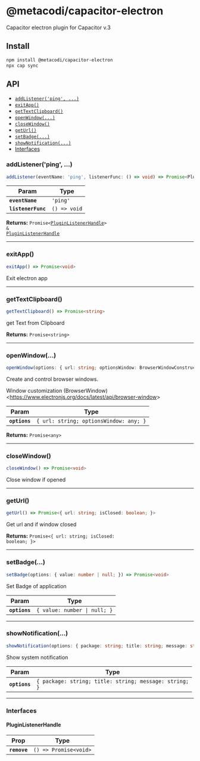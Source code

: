 # @metacodi/capacitor-electron

Capacitor electron plugin for Capacitor v.3

## Install

```bash
npm install @metacodi/capacitor-electron
npx cap sync
```

## API

<docgen-index>

* [`addListener('ping', ...)`](#addlistenerping)
* [`exitApp()`](#exitapp)
* [`getTextClipboard()`](#gettextclipboard)
* [`openWindow(...)`](#openwindow)
* [`closeWindow()`](#closewindow)
* [`getUrl()`](#geturl)
* [`setBadge(...)`](#setbadge)
* [`showNotification(...)`](#shownotification)
* [Interfaces](#interfaces)

</docgen-index>

<docgen-api>
<!--Update the source file JSDoc comments and rerun docgen to update the docs below-->

### addListener('ping', ...)

```typescript
addListener(eventName: 'ping', listenerFunc: () => void) => Promise<PluginListenerHandle> & PluginListenerHandle
```

| Param              | Type                       |
| ------------------ | -------------------------- |
| **`eventName`**    | <code>'ping'</code>        |
| **`listenerFunc`** | <code>() =&gt; void</code> |

**Returns:** <code>Promise&lt;<a href="#pluginlistenerhandle">PluginListenerHandle</a>&gt; & <a href="#pluginlistenerhandle">PluginListenerHandle</a></code>

--------------------


### exitApp()

```typescript
exitApp() => Promise<void>
```

Exit electron app

--------------------


### getTextClipboard()

```typescript
getTextClipboard() => Promise<string>
```

get Text from Clipboard

**Returns:** <code>Promise&lt;string&gt;</code>

--------------------


### openWindow(...)

```typescript
openWindow(options: { url: string; optionsWindow: BrowserWindowConstructorOptions | any; }) => Promise<any>
```

Create and control browser windows.

Window customization
(BrowserWindow) &lt;https://www.electronjs.org/docs/latest/api/browser-window&gt;

| Param         | Type                                              |
| ------------- | ------------------------------------------------- |
| **`options`** | <code>{ url: string; optionsWindow: any; }</code> |

**Returns:** <code>Promise&lt;any&gt;</code>

--------------------


### closeWindow()

```typescript
closeWindow() => Promise<void>
```

Close window if opened

--------------------


### getUrl()

```typescript
getUrl() => Promise<{ url: string; isClosed: boolean; }>
```

Get url and if window closed

**Returns:** <code>Promise&lt;{ url: string; isClosed: boolean; }&gt;</code>

--------------------


### setBadge(...)

```typescript
setBadge(options: { value: number | null; }) => Promise<void>
```

Set Badge of application

| Param         | Type                                    |
| ------------- | --------------------------------------- |
| **`options`** | <code>{ value: number \| null; }</code> |

--------------------


### showNotification(...)

```typescript
showNotification(options: { package: string; title: string; message: string; }) => Promise<void>
```

Show system notification

| Param         | Type                                                              |
| ------------- | ----------------------------------------------------------------- |
| **`options`** | <code>{ package: string; title: string; message: string; }</code> |

--------------------


### Interfaces


#### PluginListenerHandle

| Prop         | Type                                      |
| ------------ | ----------------------------------------- |
| **`remove`** | <code>() =&gt; Promise&lt;void&gt;</code> |

</docgen-api>
